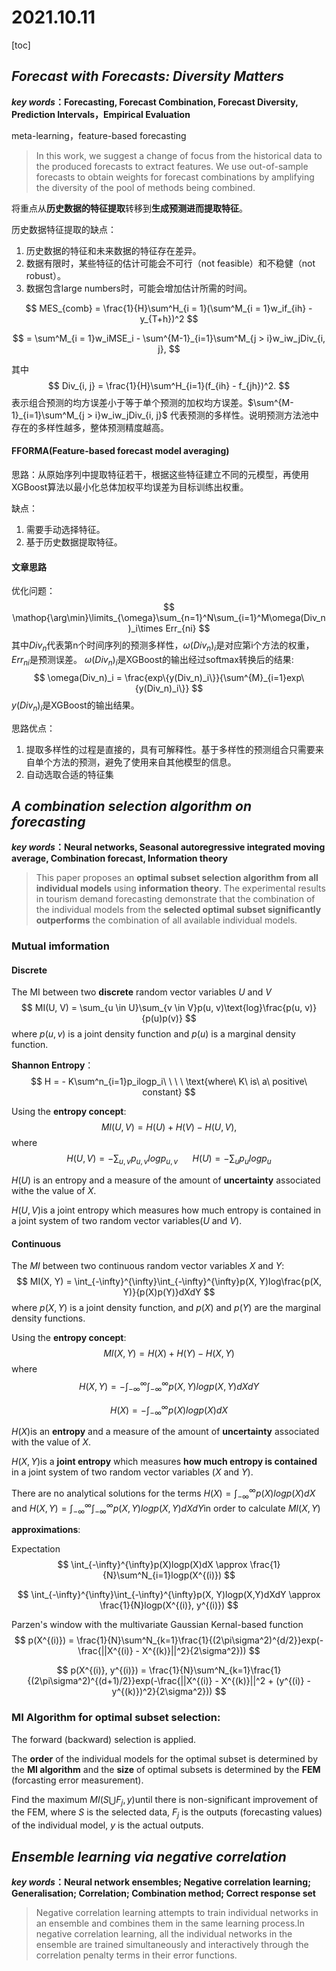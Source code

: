 # 2021.10.11

[toc]

## *Forecast with Forecasts: Diversity Matters*

***key words*：Forecasting, Forecast Combination, Forecast Diversity, Prediction Intervals，Empirical Evaluation**

meta-learning，feature-based forecasting

>  In this work, we suggest a change of focus from the historical data to the produced forecasts to extract features. We use out-of-sample forecasts to obtain weights for forecast combinations by amplifying the diversity of the pool of methods being combined.

将重点从**历史数据的特征提取**转移到**生成预测进而提取特征**。

历史数据特征提取的缺点：

1. 历史数据的特征和未来数据的特征存在差异。
2. 数据有限时，某些特征的估计可能会不可行（not feasible）和不稳健（not robust）。
3. 数据包含large numbers时，可能会增加估计所需的时间。


$$
MES_{comb} = \frac{1}{H}\sum^H_{i = 1}(\sum^M_{i = 1}w_if_{ih} - y_{T+h})^2
$$

$$
= \sum^M_{i = 1}w_iMSE_i - \sum^{M-1}_{i=1}\sum^M_{j > i}w_iw_jDiv_{i, j},
$$

其中
$$
Div_{i, j} = \frac{1}{H}\sum^H_{i=1}(f_{ih} - f_{jh})^2.
$$
表示组合预测的均方误差小于等于单个预测的加权均方误差。$\sum^{M-1}_{i=1}\sum^M_{j > i}w_iw_jDiv_{i, j}$ 代表预测的多样性。说明预测方法池中存在的多样性越多，整体预测精度越高。

#### **FFORMA**(Feature-based forecast model averaging)

思路：从原始序列中提取特征若干，根据这些特征建立不同的元模型，再使用XGBoost算法以最小化总体加权平均误差为目标训练出权重。

缺点：

1. 需要手动选择特征。
2. 基于历史数据提取特征。



#### 文章思路

优化问题：
$$
\mathop{\arg\min}\limits_{\omega}\sum_{n=1}^N\sum_{i=1}^M\omega(Div_n)_i\times Err_{ni}
$$
其中$Div_n$代表第n个时间序列的预测多样性，$\omega(Div_n)_i$是对应第i个方法的权重，$Err_{ni}$是预测误差。 $\omega(Div_n)_i$​是XGBoost的输出经过softmax转换后的结果:
$$
\omega(Div_n)_i = \frac{exp\{y(Div_n)_i\}}{\sum^{M}_{i=1}exp\{y(Div_n)_i\}}
$$
$y(Div_n)_i$是XGBoost的输出结果。



思路优点：

1. 提取多样性的过程是直接的，具有可解释性。基于多样性的预测组合只需要来自单个方法的预测，避免了使用来自其他模型的信息。
2. 自动选取合适的特征集

## *A combination selection algorithm on forecasting*

***key words*：Neural networks, Seasonal autoregressive integrated moving average, Combination forecast, Information theory**

> This paper proposes an **optimal subset selection algorithm from all individual models** using **information theory**. The experimental results in tourism demand forecasting demonstrate that the combination of the individual models from the **selected optimal subset significantly outperforms** the combination of all available individual models. 

### Mutual imformation

#### Discrete

The MI between two **discrete** random vector variables $U$​​ and $V$​​ 
$$
MI(U, V) = \sum_{u \in U}\sum_{v \in V}p(u, v)\text{log}\frac{p(u, v)}{p(u)p(v)}
$$
where $p(u, v)$ is a joint density function and $p(u)$ is a marginal density function.

**Shannon Entropy**：
$$
H = - K\sum^n_{i=1}p_ilogp_i\ \ \ \ \text{where\ K\ is\ a\ positive\ constant}
$$

Using the **entropy concept**:
$$
MI(U, V) = H(U) + H(V) - H(U, V),
$$
where 
$$
H(U, V) = -\sum_{u, v}p_{u, v}logp_{u, v}\ \ \ \ \ \ 
H(U) = -\sum_{u}p_ulogp_u
$$


$H(U)$​ is an entropy and a measure of the amount of **uncertainty** associated withe the value of $X$​. 

$H(U, V)$​is a joint entropy which measures how much entropy is contained in a joint system of two random vector variables($U$​ and $V$​​​).

#### Continuous

The *MI* between two continuous random vector variables $X$ and $Y$:
$$
MI(X, Y) = \int_{-\infty}^{\infty}\int_{-\infty}^{\infty}p(X, Y)log\frac{p(X, Y)}{p(X)p(Y)}dXdY
$$
where $p(X, Y)$​ is a joint density function, and $p(X)$​ and $p(Y)$​ are the marginal density functions.

Using the **entropy concept**:
$$
MI(X, Y) = H(X) + H(Y) - H(X, Y)
$$
where 
$$
H(X, Y) = -\int_{-\infty}^{\infty}\int_{-\infty}^{\infty}p(X, Y)logp(X,Y)dXdY
$$

$$
H(X) = -\int_{-\infty}^{\infty}p(X)logp(X)dX
$$

$H(X)$​​​is an **entropy** and a measure of the amount of **uncertainty** associated with the value of $X$​​. 

$H(X, Y)$​​ is a **joint entropy** which measures **how much entropy is contained** in a joint system of two random vector variables ($X$​​ and $Y$​​).

There are no analytical solutions for the terms $H(X) = \int_{-\infty}^{\infty}p(X)logp(X)dX$​​ and $H(X, Y) = \int_{-\infty}^{\infty}\int_{-\infty}^{\infty}p(X, Y)logp(X,Y)dXdY$​ in order to calculate $MI(X, Y)$​​

**approximations**:

Expectation
$$
\int_{-\infty}^{\infty}p(X)logp(X)dX \approx \frac{1}{N}\sum^N_{i=1}logp(X^{(i)})
$$

$$
\int_{-\infty}^{\infty}\int_{-\infty}^{\infty}p(X, Y)logp(X,Y)dXdY \approx \frac{1}{N}logp(X^{(i)}, y^{(i)})
$$

Parzen's window with the multivariate Gaussian Kernal-based function
$$
p(X^{(i)}) = \frac{1}{N}\sum^N_{k=1}\frac{1}{(2\pi\sigma^2)^{d/2}}exp(-\frac{||X^{(i)} - X^{(k)}||^2}{2\sigma^2}))
$$

$$
p(X^{(i)}, y^{(i)}) = \frac{1}{N}\sum^N_{k=1}\frac{1}{(2\pi\sigma^2)^{(d+1)/2}}exp(-\frac{||X^{(i)} - X^{(k)}||^2 + (y^{(i)} - y^{(k)})^2}{2\sigma^2}))
$$



### MI Algorithm for optimal subset selection:

The forward (backward) selection is applied.

The **order** of the individual models for the optimal subset is determined by the **MI algorithm** and the **size** of optimal subsets is determined by the **FEM** (forcasting error measurement).

Find the maximum $MI(S\bigcup F_j, y)$​ until there is non-significant improvement of the FEM, where $S$​ is the selected data, $F_j$​ is the outputs (forecasting values) of the individual model, $y$​ is the actual outputs.











## *Ensemble learning via negative correlation*

***key words*：Neural network ensembles; Negative correlation learning; Generalisation; Correlation; Combination method; Correct response set**

> Negative correlation learning attempts to train individual networks in an ensemble and combines them in the same learning process.In negative correlation learning, all the individual networks in the ensemble are trained simultaneously and interactively through the correlation penalty terms in their error functions. 

